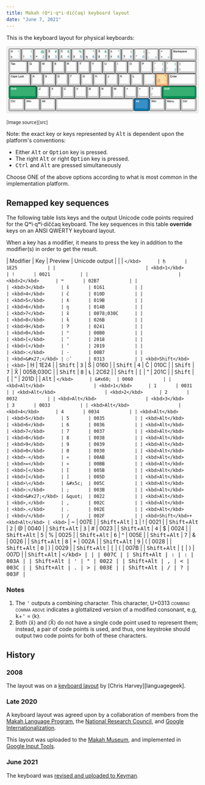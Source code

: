 ```yaml
---
title: Makah (Qʷi·qʷi·diččaq) keyboard layout
date: "June 7, 2021"
---
```


<style>
.uniname {
  font-variant: small-caps
}
/* the preview column */
td:nth-of-type(3) {
  font-family: Andika, Arial, sans-serif;
  text-align: center;
}
aside {
  font-size: smaller;
}
</style>

This is the keyboard layout for physical keyboards:

![The Makah keyboard layout](./desktop.png)

<aside>
[Image source][src]
</aside>

[src]: http://www.keyboard-layout-editor.com/#/gists/90db9f968bb5911833d0cb37211c0a1e>

Note: the exact key or keys represented by <kbd>Alt</kbd> is dependent
upon the platform's conventions:

 - Either <kbd>Alt</kbd> or <kbd>Option</kbd> key is pressed.
 - The right <kbd>Alt</kbd> or right <kbd>Option</kbd> key is pressed.
 - <kbd>Ctrl</kbd> and <kbd>Alt</kbd> are pressed simultaneously

Choose ONE of the above options according to what is most common in the
implementation platform.

Remapped key sequences
----------------------

The following table lists keys and the output Unicode code points
required for the Qʷi·qʷi·diččaq keyboard. The key sequences in this
table **override** keys on an ANSI QWERTY keyboard layout.

When a key has a modifier, it means to press the key in addition to the
modifier(s) in order to get the result.

| Modifier                        | Key               | Preview | Unicode output |
|                                 | <kbd>`</kbd>      | ḥ       | 1E25           |
|                                 | <kbd>1</kbd>      | !       | 0021           |
|                                 | <kbd>2</kbd>      | ʷ       | 02B7           |
|                                 | <kbd>3</kbd>      | š       | 0161           |
|                                 | <kbd>4</kbd>      | č       | 010D           |
|                                 | <kbd>5</kbd>      | ƛ       | 019B           |
|                                 | <kbd>6</kbd>      | ŋ       | 014B           |
|                                 | <kbd>7</kbd>      | x̌       | 0078;030C      |
|                                 | <kbd>8</kbd>      | ɫ       | 026B           |
|                                 | <kbd>9</kbd>      | Ɂ       | 0241           |
|                                 | <kbd>0</kbd>      | °       | 00B0           |
|                                 | <kbd>[</kbd>      | ‘       | 2018           |
|                                 | <kbd>[</kbd>      | ’       | 2019           |
|                                 | <kbd>:</kbd>      | ·       | 00B7           |
|                                 | <kbd>&#x27;</kbd> | ◌̓       | 0313           |
| <kbd>Shift</kbd>                | <kbd>`</kbd>      | Ḥ       | 1E24           |
| <kbd>Shift</kbd>                | <kbd>3</kbd>      | Š       | 0160           |
| <kbd>Shift</kbd>                | <kbd>4</kbd>      | Č       | 010C           |
| <kbd>Shift</kbd>                | <kbd>7</kbd>      | X̌       | 0058;030C      |
| <kbd>Shift</kbd>                | <kbd>8</kbd>      | Ɫ       | 2C62           |
| <kbd>Shift</kbd>                | <kbd>[</kbd>      | “       | 201C           |
| <kbd>Shift</kbd>                | <kbd>[</kbd>      | ”       | 201D           |
| <kbd>Alt</kbd>                  | <kbd>`</kbd>      | &#x60;  | 0060           |
| <kbd>Alt</kbd>                  | <kbd>1</kbd>      | 1       | 0031           |
| <kbd>Alt</kbd>                  | <kbd>2</kbd>      | 2       | 0032           |
| <kbd>Alt</kbd>                  | <kbd>3</kbd>      | 3       | 0033           |
| <kbd>Alt</kbd>                  | <kbd>4</kbd>      | 4       | 0034           |
| <kbd>Alt</kbd>                  | <kbd>5</kbd>      | 5       | 0035           |
| <kbd>Alt</kbd>                  | <kbd>6</kbd>      | 6       | 0036           |
| <kbd>Alt</kbd>                  | <kbd>7</kbd>      | 7       | 0037           |
| <kbd>Alt</kbd>                  | <kbd>8</kbd>      | 8       | 0038           |
| <kbd>Alt</kbd>                  | <kbd>9</kbd>      | 9       | 0039           |
| <kbd>Alt</kbd>                  | <kbd>0</kbd>      | 0       | 0030           |
| <kbd>Alt</kbd>                  | <kbd>-</kbd>      | «       | 00AB           |
| <kbd>Alt</kbd>                  | <kbd>=</kbd>      | »       | 00BB           |
| <kbd>Alt</kbd>                  | <kbd>[</kbd>      | [       | 005B           |
| <kbd>Alt</kbd>                  | <kbd>[</kbd>      | ]       | 005D           |
| <kbd>Alt</kbd>                  | <kbd>\</kbd>      | &#x5c;  | 005C           |
| <kbd>Alt</kbd>                  | <kbd>:</kbd>      | ;       | 003B           |
| <kbd>Alt</kbd>                  | <kbd>&#x27;</kbd> | &quot;  | 0022           |
| <kbd>Alt</kbd>                  | <kbd>,</kbd>      | ,       | 002C           |
| <kbd>Alt</kbd>                  | <kbd>.</kbd>      | .       | 002E           |
| <kbd>Alt</kbd>                  | <kbd>/</kbd>      | /       | 002F           |
| <kbd>Shift</kbd>+<kbd>Alt</kbd> | <kbd>`</kbd>      | ~       | 007E           |
| <kbd>Shift</kbd>+<kbd>Alt</kbd> | <kbd>1</kbd>      | !       | 0021           |
| <kbd>Shift</kbd>+<kbd>Alt</kbd> | <kbd>2</kbd>      | @       | 0040           |
| <kbd>Shift</kbd>+<kbd>Alt</kbd> | <kbd>3</kbd>      | #       | 0023           |
| <kbd>Shift</kbd>+<kbd>Alt</kbd> | <kbd>4</kbd>      | $       | 0024           |
| <kbd>Shift</kbd>+<kbd>Alt</kbd> | <kbd>5</kbd>      | %       | 0025           |
| <kbd>Shift</kbd>+<kbd>Alt</kbd> | <kbd>6</kbd>      | ^       | 005E           |
| <kbd>Shift</kbd>+<kbd>Alt</kbd> | <kbd>7</kbd>      | &amp;   | 0026           |
| <kbd>Shift</kbd>+<kbd>Alt</kbd> | <kbd>8</kbd>      | *       | 002A           |
| <kbd>Shift</kbd>+<kbd>Alt</kbd> | <kbd>9</kbd>      | (       | 0028           |
| <kbd>Shift</kbd>+<kbd>Alt</kbd> | <kbd>0</kbd>      | )       | 0029           |
| <kbd>Shift</kbd>+<kbd>Alt</kbd> | <kbd>[</kbd>      | {       | 007B           |
| <kbd>Shift</kbd>+<kbd>Alt</kbd> | <kbd>[</kbd>      | }       | 007D           |
| <kbd>Shift</kbd>+<kbd>Alt</kbd> | <kbd>\</kbd>      | &#x7c;  | 007C           |
| <kbd>Shift</kbd>+<kbd>Alt</kbd> | <kbd>:</kbd>      | :       | 003A           |
| <kbd>Shift</kbd>+<kbd>Alt</kbd> | <kbd>&#x27;</kbd> | &quot;  | 0022           |
| <kbd>Shift</kbd>+<kbd>Alt</kbd> | <kbd>,</kbd>      | &lt;    | 003C           |
| <kbd>Shift</kbd>+<kbd>Alt</kbd> | <kbd>.</kbd>      | &gt;    | 003E           |
| <kbd>Shift</kbd>+<kbd>Alt</kbd> | <kbd>/</kbd>      | ?       | 003F           |

### Notes

 1. The <kbd>&apos;</kbd> outputs a combining character. This character,
    U+0313 <span class="uniname">combing comma above</span>
    indicates a glottalized version of a modified consonant, e.g,
    <kbd>k</kbd>+<kbd>&apos;</kbd> = ⟨k̓⟩.
 2. Both ⟨x̌⟩ and ⟨X̌⟩ do not have a single code point used to represent
    them; instead, a pair of code points is used, and thus, one
    keystroke should output two code points for both of these
    characters.

History
-------

### 2008

The layout was  on a [keyboard layout][myh-language-geek] by [Chris Harvey][languagegeek].

### Late 2020

A keyboard layout was agreed upon by a collaboration of members from the
[Makah Language Program][MLP], the [National Research Council][ILT], and
[Google Internationalization][Google].

This layout was uploaded to the [Makah Museum], and implemented in
[Google Input Tools].

### June 2021

The keyboard was [revised and uploaded to Keyman][nrc_makah].

[language-geek]: http://www.languagegeek.com/
[myh-language-geek]: http://www.languagegeek.com/nwc/keymaps/WakashanCanada/MakahNum.pdf
[MLP]: https://makahmuseum.com/departments/makah-language-program/
[ILT]: https://nrc.canada.ca/en/research-development/research-collaboration/programs/canadian-indigenous-languages-technology-project
[Google]: https://developers.google.com/international/
[Google Input Tools]: https://www.google.com/inputtools/
[Makah Museum]: https://makahmuseum.com/makah-keyboard/
[nrc_makah]: https://keyman.com/keyboards/nrc_makah
